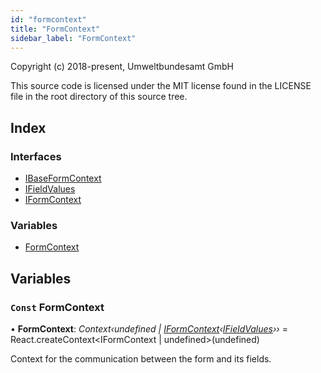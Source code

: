 ```yaml
---
id: "formcontext"
title: "FormContext"
sidebar_label: "FormContext"
---
```


Copyright (c) 2018-present, Umweltbundesamt GmbH

This source code is licensed under the MIT license found in the
LICENSE file in the root directory of this source tree.

## Index

### Interfaces

* [IBaseFormContext](../interfaces/formcontext.ibaseformcontext.md)
* [IFieldValues](../interfaces/formcontext.ifieldvalues.md)
* [IFormContext](../interfaces/formcontext.iformcontext.md)

### Variables

* [FormContext](formcontext.md#const-formcontext)

## Variables

### `Const` FormContext

• **FormContext**: *Context‹undefined | [IFormContext](../interfaces/formcontext.iformcontext.md)‹[IFieldValues](../interfaces/formcontext.ifieldvalues.md)››* = React.createContext<IFormContext | undefined>(undefined)

Context for the communication between the form
and its fields.
